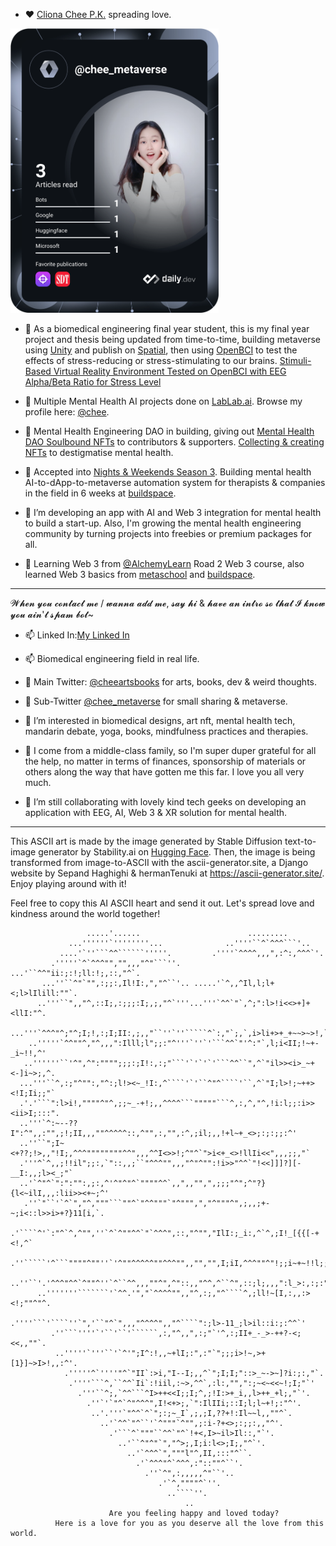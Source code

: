 - ♥ [Cliona Chee P.K.](https://clionachee.com) spreading love.

<a href="https://app.daily.dev/chee_metaverse"><img src="https://github.com/clionachee/clionachee/blob/main/devcard.svg" width="333" alt="Chee Metaverse's Dev Card"/></a>

- 💞️ As a biomedical engineering final year student, this is my final year project and thesis being updated from time-to-time, building metaverse using [Unity](https://www.spatial.io/toolkit) and publish on [Spatial](https://www.spatial.io/), then using [OpenBCI](https://openbci.com/) to test the effects of stress-reducing or stress-stimulating to our brains. [Stimuli-Based Virtual Reality Environment Tested on OpenBCI with EEG Alpha/Beta Ratio for Stress Level](https://eportfolio.utm.my/view/view.php?t=YRS2Wz8fm4egjl3LPI7h)
- 💞️ Multiple Mental Health AI projects done on [LabLab.ai](https://lablab.ai/). Browse my profile here: [@chee](https://lablab.ai/u/@chee). 
- 💞️ Mental Health Engineering DAO in building, giving out [Mental Health DAO Soulbound NFTs](https://mintkudos.xyz/community/mentalHealthDAO) to contributors & supporters. [Collecting & creating NFTs](https://opensea.io/cheeartsbooks) to destigmatise mental health.

     
- 🌱 Accepted into [Nights & Weekends Season 3](https://twitter.com/_nightsweekends). Building mental health AI-to-dApp-to-metaverse automation system for therapists & companies in the field in 6 weeks at [buildspace](https://m.buildspace.so/).
- 🌱 I’m developing an app with AI and Web 3 integration for mental health to build a start-up.
      Also, I'm growing the mental health engineering community by turning projects into freebies or premium packages for all.
- 🌱 Learning Web 3 from [@AlchemyLearn](https://university.alchemy.com/) Road 2 Web 3 course, also learned Web 3 basics from [metaschool](https://metaschool.so/profile/chee_metaverse) and [buildspace](https://m.buildspace.so/).

________________________________________________________________________________________________________________________

𝓦𝓱𝓮𝓷 𝔂𝓸𝓾 𝓬𝓸𝓷𝓽𝓪𝓬𝓽 𝓶𝓮 / 𝔀𝓪𝓷𝓷𝓪 𝓪𝓭𝓭 𝓶𝓮, 𝓼𝓪𝔂 𝓱𝓲 & 𝓱𝓪𝓿𝓮 𝓪𝓷 𝓲𝓷𝓽𝓻𝓸 𝓼𝓸 𝓽𝓱𝓪𝓽 𝓘 𝓴𝓷𝓸𝔀 𝔂𝓸𝓾 𝓪𝓲𝓷'𝓽 𝓼𝓹𝓪𝓶 𝓫𝓸𝓽~
- 📫 Linked In:[My Linked In](https://www.linkedin.com/in/cheepuikhei/) 
- 📫 Biomedical engineering field in real life.
- 👋 Main Twitter: [@cheeartsbooks](https://twitter.com/cheeartsbooks) for arts, books, dev & weird thoughts.
- 👋 Sub-Twitter [@chee_metaverse](https://twitter.com/chee_metaverse) for small sharing & metaverse.

- 👀 I’m interested in biomedical designs, art nft, mental health tech, mandarin debate, yoga, books, mindfulness practices and therapies.
- 👀 I come from a middle-class family, so I'm super duper grateful for all the help, no matter in terms of finances, sponsorship of materials or others along the way that have gotten me this far. I love you all very much.
- 👀 I’m still collaborating with lovely kind tech geeks on developing an application with EEG, AI, Web 3 & XR solution for mental health. 

________________________________________________________________________________________________________________________

This ASCII art is made by the image generated by Stable Diffusion text-to-image generator by Stability.ai on [Hugging Face](https://huggingface.co/stabilityai). Then, the image is being transformed from image-to-ASCII with the ascii-generator.site, a Django website by Sepand Haghighi & hermanTenuki at https://ascii-generator.site/. Enjoy playing around with it!  

Feel free to copy this AI ASCII heart and send it out. Let's spread love and kindness around the world together!    

                                                                                          

                                                                                          
                                                                                          
                     .....'......                        .........                        
                 ...''''''`''''''''...              ..''''``^`^^^```'..                   
               ....'`''```^^``````'''''.         .''''`^^^^,,,",:^:,^^^`'.                
             .'''''`^`^^^"","",,,"^"```''.     ...'``^^"ii:;:!;ll:!;,::,"^`.              
           ...''``^"`"",:;;:,Il!I:,","^``'.. .....'`^,,^Il,l;l+<;l>lIlill:""`.            
          ..'''``",,"^,::I;,:;;;:I;,;,"^`'''...'''`^^`"`,^;":l>!i<<>+]+<llI:"^.           
        ...'''`^^^"^;"^;I;!,:;I;II:,;,,"``''`''`````^`:,"`;,`,i>li+>+_+~~>~>!,`'          
        ..'''''`^^""^,"^,,,":Illl;l";;:"^'''`''`'```^^`"'^:"`,l;i<II;!~+-_i~!!,^'         
       ..''''''``'^",^":"""";;;:;I!:,:;"```'`'`'`'```^^``",^`"il>><i>_~+<-]i~>;,^.        
      ...'''``^,:;"^"":,"^:;l!><~_!I:,^````'`'``^"^````'``,^`"I;l>!;~++><!I;Ii;;"`        
      .'.'```":l>i!,""""^"^,;;~_-+!;,,^^^^```"""""```^,:,^,"^,!i:l;;:i>><ii>I;:::".       
      ..'''`^:~--??I":^",,:"",;!;II,,,""^^^^^::,^"",:,"",:^,;il;,,!+l~+_<>;:;:;;:^'       
      ..''``";I~<+??;!>,,"!I;,^^^""""""""^^",,,^^I<>>!;^"^`">i<+_<>!llIi<<",,,;;,"`       
      .'''^`^,,;!!il";;:,`"::,,;``"^^^"",,,"^"^"":!i>>"^^`"!<<]]]?][-__I:,,;l><_;"`       
      ..'`^"^`":":"":,;:,^'^"^"^`""""^^`,,",,"",",;;;"^";^"?}{l<~ilI,,,:lii>><+~;^'       
       .''`"``'`^`","^,"""```""^`"^^"""`"^""",","^"""^",;,,;+-~;i<::l>>i>+?}11[i,`.       
        .'````^'`:"^`^,^"",''`^`^""^^`"`^^^",::,"^"","IlI:;_i:,^`^,;I!_[{{[-+<!,^`        
        .''`````'^```""""^""''`'^""^^^^^""^^^"",,"","",I;iI,^^^""^"!;;i~+~!!l;;,`         
         ..''``'.'^^^"^^`^""^''`^``^^,,,""^",^"::,,"^^,^``^",::;l;,,,":l_>:,:;:".         
          ..'''''''```````'`^^.'","`^^^^"",,"^,:;,"^````^,;ll!~[I,:,,:><!;""^"^.          
            .''''```'````''`",'``"^`",,,"^^^^",,"^````":;l>-11_;l>il::i:;:^^`'            
             .''```''''`'``'``'``````,:,"^,,",:;"`'^,:;II+_-_>-++?-<;<<,,""`.             
              ..'''''`'''``'`^'";I^:!,,~+lI;:",:"`";;;i>!~,>+[1}]~>I>!,,:^'.              
                .'''''^`''''"^`"II`:>i,"I--I;,,^`";I;I;"::>_~->~]?i:;:,"`.                
                 .''''```^,``^^`Ii`:!iil,:~>,^^`,:l:,"",":;~<~<<~!;I;"`'                  
                   .'''``^;,`^^```^I>++<<I;;I;^,;!I:>+_i,,l>++_+l;,"`'.                   
                     .''`'`"^`^"^^^",I!<+>;,`":IlIIi;::I;l;l~+!;:"^'.                     
                      ..'.'''`"^^`^`";:;~_I`,;,;I,??+!:Il~~l,,""^`.                       
                        ..'`^^`"^``'`^"""`^"",;:i-?+<>;:;;:,,"^'.                         
                          .'```^`"""``^^`"^`!+<,I>~il>Il::,"`'.                           
                            ..'``^"^"`","^>;,I;i:l<>;I;,"^`'.                             
                              ..'`^^^`","""l"^,II,:::"^``.                                
                                .'`^^^"^`^^^,:"::""^``'.                                  
                                  .''`^",:,,,,,^"``'..                                    
                                     .'`^,""""^`''.                                       
                                       ..````''.                                          
                                           ..                                             
                          Are you feeling happy and loved today?  
              Here is a love for you as you deserve all the love from this world.


                                                   
                                                                                          
                                                                                          
                                                                                          

